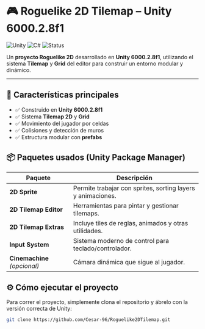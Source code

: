 # 🎮 Roguelike 2D Tilemap – Unity 6000.2.8f1
![Unity](https://img.shields.io/badge/Unity-6000.2.8f1-blue?logo=unity)
![C#](https://img.shields.io/badge/C%23-Scripting-green)
![Status](https://img.shields.io/badge/Project-Completed-success)

Un **proyecto Roguelike 2D** desarrollado en **Unity 6000.2.8f1**, utilizando el sistema **Tilemap** y **Grid** del editor para construir un entorno modular y dinámico.  

---

## 🧩 Características principales

- ✅ Construido en **Unity 6000.2.8f1**
- ✅ Sistema **Tilemap 2D** y **Grid**
- ✅ Movimiento del jugador por celdas
- ✅ Colisiones y detección de muros
- ✅ Estructura modular con **prefabs**


## 📦 Paquetes usados (Unity Package Manager)

| Paquete | Descripción |
|----------|-------------|
| **2D Sprite** | Permite trabajar con sprites, sorting layers y animaciones. |
| **2D Tilemap Editor** | Herramientas para pintar y gestionar tilemaps. |
| **2D Tilemap Extras** | Incluye tiles de reglas, animados y otras utilidades. |
| **Input System** | Sistema moderno de control para teclado/controlador. |
| **Cinemachine** *(opcional)* | Cámara dinámica que sigue al jugador. |


## ⚙️ Cómo ejecutar el proyecto

Para correr el proyecto, simplemente clona el repositorio y ábrelo con la versión correcta de Unity:

```bash
git clone https://github.com/Cesar-96/Roguelike2DTilemap.git

